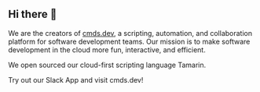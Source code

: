 ## Hi there 👋

We are the creators of [cmds.dev](https://cmds.dev), a scripting, automation, and collaboration platform for software development teams. Our mission is to make software development in the cloud more fun, interactive, and efficient.

We open sourced our cloud-first scripting language Tamarin.

Try out our Slack App and visit cmds.dev!

<!--

**Here are some ideas to get you started:**

🙋‍♀️ A short introduction - what is your organization all about?
🌈 Contribution guidelines - how can the community get involved?
👩‍💻 Useful resources - where can the community find your docs? Is there anything else the community should know?
🍿 Fun facts - what does your team eat for breakfast?
🧙 Remember, you can do mighty things with the power of [Markdown](https://docs.github.com/github/writing-on-github/getting-started-with-writing-and-formatting-on-github/basic-writing-and-formatting-syntax)
-->
